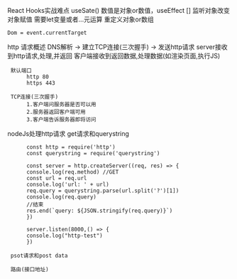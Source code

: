 React Hooks实战难点
     useSate() 数值是对象or数值，useEffect [] 监听对象改变 对象赋值
     需要let变量或者...元运算 重定义对象or数组

    Dom = event.currentTarget

http 请求概述
     DNS解析 -> 建立TCP连接(三次握手) -> 发送http请求
     server接收到http请求,处理,并返回
     客户端接收到返回数据,处理数据(如渲染页面,执行JS)

     默认端口
          http 80
          https 443
     
     TCP连接(三次握手)
          1.客户端问服务器是否可以用
          2.服务器返回客户端可用
          3.客户端告诉服务器即将访问

nodeJs处理http请求
     get请求和querystring

          const http = require('http')
          const querystring = require('querystring')

          const server = http.createServer((req, res) => {
          console.log(req.method) //GET
          const url = req.url
          console.log('url: ' + url)
          req.query = querystring.parse(url.split('?')[1])
          console.log(req.query)
          //结束
          res.end(`query: ${JSON.stringify(req.query)}`)
          })

          server.listen(8000,() => {
          console.log("http-test")
          })
     
     psot请求和post data

     路由(接口地址)